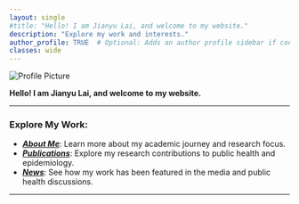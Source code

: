 ```yaml
---
layout: single
#title: "Hello! I am Jianyu Lai, and welcome to my website."
description: "Explore my work and interests."
author_profile: TRUE  # Optional: Adds an author profile sidebar if configured.
classes: wide
---
```



![Profile Picture](/assets/images/background.jpg)  



****Hello! I am Jianyu Lai, and welcome to my website.****



---

### Explore My Work:
- **[*About Me*](/aboutme/)**: Learn more about my academic journey and research focus.  
- **[*Publications*](/publications/)**: Explore my research contributions to public health and epidemiology.  
- **[*News*](/news/)**: See how my work has been featured in the media and public health discussions.  

---


